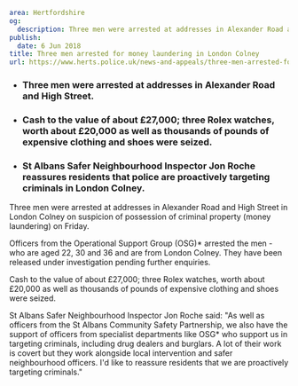 ```yaml
area: Hertfordshire
og:
  description: Three men were arrested at addresses in Alexander Road and High Street in London Colney on suspicion of possession of criminal property (money laundering) on Friday.
publish:
  date: 6 Jun 2018
title: Three men arrested for money laundering in London Colney
url: https://www.herts.police.uk/news-and-appeals/three-men-arrested-for-money-laundering-in-london-colney-0330F
```

* ### Three men were arrested at addresses in Alexander Road and High Street.

 * ### Cash to the value of about £27,000; three Rolex watches, worth about £20,000 as well as thousands of pounds of expensive clothing and shoes were seized.

 * ### St Albans Safer Neighbourhood Inspector Jon Roche reassures residents that police are proactively targeting criminals in London Colney.

Three men were arrested at addresses in Alexander Road and High Street in London Colney on suspicion of possession of criminal property (money laundering) on Friday.

Officers from the Operational Support Group (OSG)* arrested the men - who are aged 22, 30 and 36 and are from London Colney. They have been released under investigation pending further enquiries.

Cash to the value of about £27,000; three Rolex watches, worth about £20,000 as well as thousands of pounds of expensive clothing and shoes were seized.

St Albans Safer Neighbourhood Inspector Jon Roche said: "As well as officers from the St Albans Community Safety Partnership, we also have the support of officers from specialist departments like OSG* who support us in targeting criminals, including drug dealers and burglars. A lot of their work is covert but they work alongside local intervention and safer neighbourhood officers. I'd like to reassure residents that we are proactively targeting criminals."
